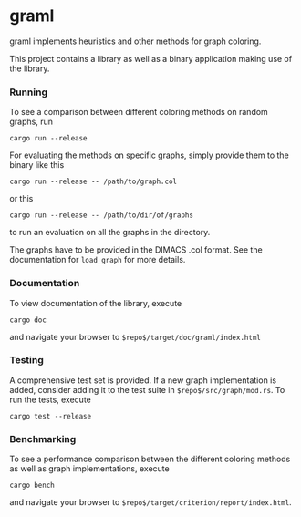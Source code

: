# graml

graml implements heuristics and other methods for graph coloring.

This project contains a library as well as a binary application making use of the library.

### Running
To see a comparison between different coloring methods on random graphs, run
```
cargo run --release
```

For evaluating the methods on specific graphs, simply provide them to the binary
like this
```
cargo run --release -- /path/to/graph.col
```

or this
```
cargo run --release -- /path/to/dir/of/graphs
```

to run an evaluation on all the graphs in the directory.

The graphs have to be provided in the DIMACS .col format. See the documentation
for ```load_graph``` for more details.


### Documentation
To view documentation of the library, execute
```
cargo doc
```
and navigate your browser to ```$repo$/target/doc/graml/index.html```

### Testing 
A comprehensive test set is provided. If a new graph implementation is added, consider
adding it to the test suite in ```$repo$/src/graph/mod.rs```. To run the tests, execute
```
cargo test --release
```

### Benchmarking 
To see a performance comparison between the different coloring methods as well as graph
implementations, execute
```
cargo bench
```
and navigate your browser to ```$repo$/target/criterion/report/index.html```.
